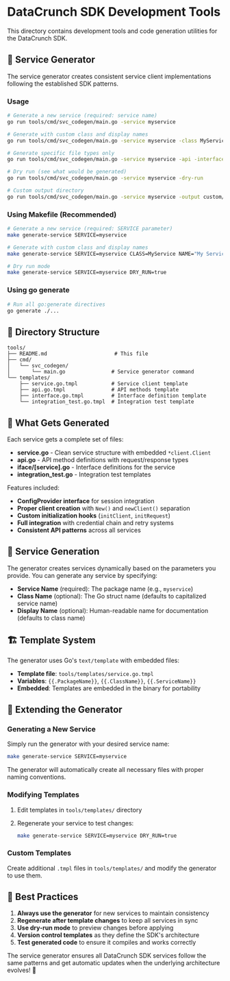 # DataCrunch SDK Development Tools

This directory contains development tools and code generation utilities for the DataCrunch SDK.

## 🔧 Service Generator

The service generator creates consistent service client implementations following the established SDK patterns.

### Usage

```bash
# Generate a new service (required: service name)
go run tools/cmd/svc_codegen/main.go -service myservice

# Generate with custom class and display names
go run tools/cmd/svc_codegen/main.go -service myservice -class MyService -name "My Service"

# Generate specific file types only
go run tools/cmd/svc_codegen/main.go -service myservice -api -interface

# Dry run (see what would be generated)
go run tools/cmd/svc_codegen/main.go -service myservice -dry-run

# Custom output directory
go run tools/cmd/svc_codegen/main.go -service myservice -output custom/path
```

### Using Makefile (Recommended)

```bash
# Generate a new service (required: SERVICE parameter)
make generate-service SERVICE=myservice

# Generate with custom class and display names
make generate-service SERVICE=myservice CLASS=MyService NAME="My Service"

# Dry run mode
make generate-service SERVICE=myservice DRY_RUN=true
```

### Using go generate

```bash
# Run all go:generate directives
go generate ./...
```

## 📁 Directory Structure

```
tools/
├── README.md                      # This file
├── cmd/
│   └── svc_codegen/
│       └── main.go               # Service generator command
└── templates/
    ├── service.go.tmpl           # Service client template
    ├── api.go.tmpl               # API methods template
    ├── interface.go.tmpl         # Interface definition template
    └── integration_test.go.tmpl  # Integration test template
```

## 🎯 What Gets Generated

Each service gets a complete set of files:

- **service.go** - Clean service structure with embedded `*client.Client`
- **api.go** - API method definitions with request/response types
- **iface/[service].go** - Interface definitions for the service
- **integration_test.go** - Integration test templates

Features included:
- **ConfigProvider interface** for session integration
- **Proper client creation** with `New()` and `newClient()` separation
- **Custom initialization hooks** (`initClient`, `initRequest`)
- **Full integration** with credential chain and retry systems
- **Consistent API patterns** across all services

## 🔄 Service Generation

The generator creates services dynamically based on the parameters you provide. You can generate any service by specifying:

- **Service Name** (required): The package name (e.g., `myservice`)
- **Class Name** (optional): The Go struct name (defaults to capitalized service name)
- **Display Name** (optional): Human-readable name for documentation (defaults to class name)

## 🏗️ Template System

The generator uses Go's `text/template` with embedded files:

- **Template file**: `tools/templates/service.go.tmpl`
- **Variables**: `{{.PackageName}}`, `{{.ClassName}}`, `{{.ServiceName}}`
- **Embedded**: Templates are embedded in the binary for portability

## 🔧 Extending the Generator

### Generating a New Service

Simply run the generator with your desired service name:

```bash
make generate-service SERVICE=myservice
```

The generator will automatically create all necessary files with proper naming conventions.

### Modifying Templates

1. Edit templates in `tools/templates/` directory
2. Regenerate your service to test changes:

   ```bash
   make generate-service SERVICE=myservice DRY_RUN=true
   ```

### Custom Templates

Create additional `.tmpl` files in `tools/templates/` and modify the generator to use them.

## 🚀 Best Practices

1. **Always use the generator** for new services to maintain consistency
2. **Regenerate after template changes** to keep all services in sync
3. **Use dry-run mode** to preview changes before applying
4. **Version control templates** as they define the SDK's architecture
5. **Test generated code** to ensure it compiles and works correctly

The service generator ensures all DataCrunch SDK services follow the same patterns and get automatic updates when the underlying architecture evolves! 🎯
